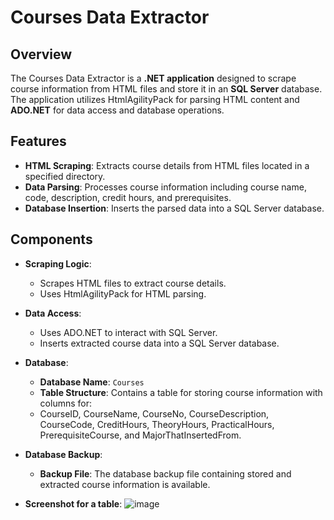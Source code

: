 
# Courses Data Extractor

## Overview


The Courses Data Extractor is a **.NET application** designed to scrape course information from HTML files and store it in an **SQL Server** database.
The application utilizes HtmlAgilityPack for parsing HTML content and **ADO.NET** for data access and database operations.

## Features

- **HTML Scraping**: Extracts course details from HTML files located in a specified directory.
- **Data Parsing**: Processes course information including course name, code, description, credit hours, and prerequisites.
- **Database Insertion**: Inserts the parsed data into a SQL Server database.

## Components

- **Scraping Logic**: 
  - Scrapes HTML files to extract course details.
  - Uses HtmlAgilityPack for HTML parsing.

- **Data Access**:
  - Uses ADO.NET to interact with SQL Server.
  - Inserts extracted course data into a SQL Server database.

- **Database**:
  - **Database Name**: `Courses`
  - **Table Structure**: Contains a table for storing course information with columns for:
  -  CourseID, CourseName, CourseNo, CourseDescription, CourseCode, CreditHours, TheoryHours, PracticalHours, PrerequisiteCourse, and MajorThatInsertedFrom.

- **Database Backup**:
  - **Backup File**: The database backup file containing stored and extracted course information is available.

- **Screenshot for a table**:
![image](https://github.com/user-attachments/assets/6663acb9-e743-499f-af68-b9d1cfe505e8)
